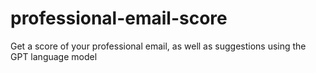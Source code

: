 # professional-email-score
Get a score of your professional email, as well as suggestions using the GPT language model
